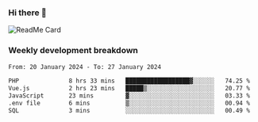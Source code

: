 ### Hi there 👋

<!--
**itzcy/itzcy** is a ✨ _special_ ✨ repository because its `README.md` (this file) appears on your GitHub profile.

Here are some ideas to get you started:

- 🔭 I’m currently working on ...
- 🌱 I’m currently learning ...
- 👯 I’m looking to collaborate on ...
- 🤔 I’m looking for help with ...
- 💬 Ask me about ...
- 📫 How to reach me: ...
- 😄 Pronouns: ...
- ⚡ Fun fact: ...
-->
![ReadMe Card](https://github-readme-stats.vercel.app/api?username=itzcy&show_icons=true&title_color=2d3198&icon_color=797cb8&text_color=24292e&bg_color=f6f8fa)

### Weekly development breakdown
<!--START_SECTION:waka-->

```txt
From: 20 January 2024 - To: 27 January 2024

PHP              8 hrs 33 mins   ██████████████████▓░░░░░░   74.25 %
Vue.js           2 hrs 23 mins   █████▒░░░░░░░░░░░░░░░░░░░   20.77 %
JavaScript       23 mins         ▓░░░░░░░░░░░░░░░░░░░░░░░░   03.33 %
.env file        6 mins          ▒░░░░░░░░░░░░░░░░░░░░░░░░   00.94 %
SQL              3 mins          ░░░░░░░░░░░░░░░░░░░░░░░░░   00.49 %
```

<!--END_SECTION:waka-->

